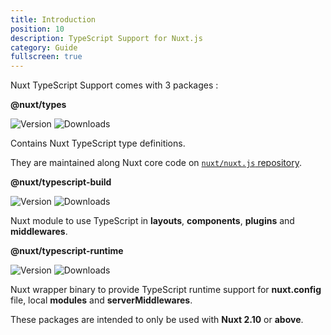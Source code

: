 ```yaml
---
title: Introduction
position: 10
description: TypeScript Support for Nuxt.js
category: Guide
fullscreen: true
---
```


Nuxt TypeScript Support comes with 3 packages :

<alert type="info">

**@nuxt/types**

![Version](https://img.shields.io/npm/v/@nuxt/types?color=%23007ACC&style=flat-square)
![Downloads](https://img.shields.io/npm/dm/@nuxt/types?style=flat-square)

Contains Nuxt TypeScript type definitions.

They are maintained along Nuxt core code on [`nuxt/nuxt.js` repository](https://github.com/nuxt/nuxt.js/tree/dev/packages/types).

</alert>

<alert type="info">

**@nuxt/typescript-build**

![Version](https://img.shields.io/npm/v/@nuxt/typescript-build?color=%23007ACC&style=flat-square)
![Downloads](https://img.shields.io/npm/dm/@nuxt/typescript-build?style=flat-square)

Nuxt module to use TypeScript in **layouts**, **components**, **plugins** and **middlewares**.

</alert>

<alert type="info">

**@nuxt/typescript-runtime**

![Version](https://img.shields.io/npm/v/@nuxt/typescript-runtime?color=%23007ACC&style=flat-square)
![Downloads](https://img.shields.io/npm/dm/@nuxt/typescript-runtime?style=flat-square)

Nuxt wrapper binary to provide TypeScript runtime support for **nuxt.config** file, local **modules** and **serverMiddlewares**.

</alert>


<alert type="warning">

These packages are intended to only be used with **Nuxt 2.10** or **above**.

</alert>
